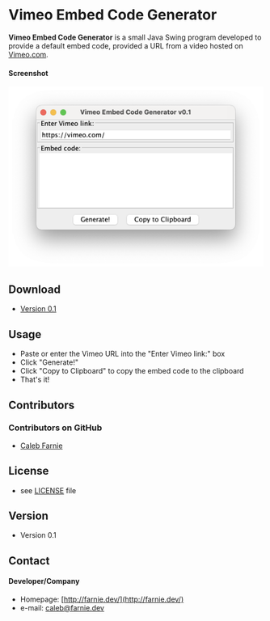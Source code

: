 Vimeo Embed Code Generator
======
**Vimeo Embed Code Generator** is a small Java Swing program developed to provide a default embed code, provided a URL from a video hosted on [Vimeo.com](http://vimeo.com).
#### Screenshot
![Vimeo Embed Code Generator](https://github.com/calebfarnie/VimeoEmbedCodeGenerator/blob/main/images/main_screenshot.png?raw=true "Vimeo Embed Code Generator v0.1")

## Download
* [Version 0.1](https://github.com/calebfarnie/VimeoEmbedCodeGenerator/raw/main/VimeoEmbedCodeGenerator_v0_1.jar)

## Usage
+ Paste or enter the Vimeo URL into the "Enter Vimeo link:" box
+ Click "Generate!"
+ Click "Copy to Clipboard" to copy the embed code to the clipboard
+ That's it!
 
## Contributors

### Contributors on GitHub
* [Caleb Farnie](https://github.com/calebfarnie/)

## License 
* see [LICENSE](https://github.com/calebfarnie/VimeoEmbedCodeGenerator/blob/main/LICENSE.md) file

## Version 
* Version 0.1

## Contact
#### Developer/Company
* Homepage: [http://farnie.dev/](http://farnie.dev/)
* e-mail: [caleb@farnie.dev](mailto:caleb@farnie.dev)